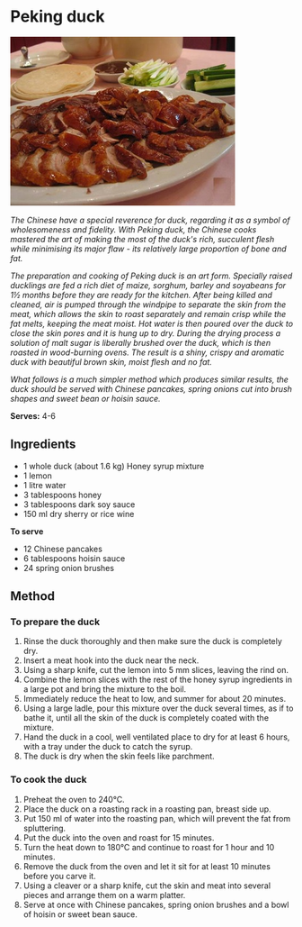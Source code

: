 # Peking duck

![Name](resources/peking-duck.jpg)

*The Chinese have a special reverence for duck, regarding it as a symbol of wholesomeness and fidelity. With Peking duck, the Chinese cooks mastered the art of making the most of the duck's rich, succulent flesh while minimising its major flaw - its relatively large proportion of bone and fat.*

*The preparation and cooking of Peking duck is an art form. Specially raised ducklings are fed a rich diet of maize, sorghum, barley and soyabeans for 1½ months before they are ready for the kitchen. After being killed and cleaned, air is pumped through the windpipe to separate the skin from the meat, which allows the skin to roast separately and remain crisp while the fat melts, keeping the meat moist. Hot water is then poured over the duck to close the skin pores and it is hung up to dry. During the drying process a solution of malt sugar is liberally brushed over the duck, which is then roasted in wood-burning ovens. The result is a shiny, crispy and aromatic duck with beautiful brown skin, moist flesh and no fat.*

*What follows is a much simpler method which produces similar results, the duck should be served with Chinese pancakes, spring onions cut into brush shapes and sweet bean or hoisin sauce.*

**Serves:** 4-6

## Ingredients
- 1 whole duck (about 1.6 kg)
Honey syrup mixture
- 1 lemon
- 1 litre water
- 3 tablespoons honey
- 3 tablespoons dark soy sauce
- 150 ml dry sherry or rice wine

**To serve** 
- 12 Chinese pancakes
- 6 tablespoons hoisin sauce
- 24 spring onion brushes

## Method
### To prepare the duck
1. Rinse the duck thoroughly and then make sure the duck is completely dry.
1. Insert a meat hook into the duck near the neck.
1. Using a sharp knife, cut the lemon into 5 mm slices, leaving the rind on.
1. Combine the lemon slices with the rest of the honey syrup ingredients in a large pot and bring the mixture to the boil.
1. Immediately reduce the heat to low, and summer for about 20 minutes.
1. Using a large ladle, pour this mixture over the duck several times, as if to bathe it, until all the skin of the duck is completely coated with the mixture. 
1. Hand the duck in a cool, well ventilated place to dry for at least 6 hours, with a tray under the duck to catch the syrup.
1. The duck is dry when the skin feels like parchment.

### To cook the duck
1. Preheat the oven to 240°C.
1. Place the duck on a roasting rack in a roasting pan, breast side up.
1. Put 150 ml of water into the roasting pan, which will prevent the fat from spluttering.
1. Put the duck into the oven and roast for 15 minutes.
1. Turn the heat down to 180°C and continue to roast for 1 hour and 10 minutes.
1. Remove the duck from the oven and let it sit for at least 10 minutes before you carve it.
1. Using a cleaver or a sharp knife, cut the skin and meat into several pieces and arrange them on a warm platter.
1. Serve at once with Chinese pancakes, spring onion brushes and a bowl of hoisin or sweet bean sauce.